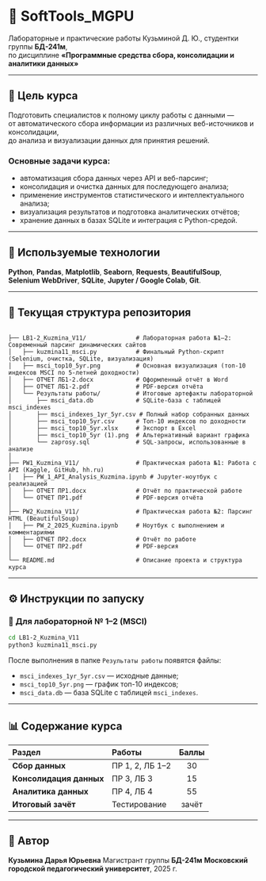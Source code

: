 # 🧩 SoftTools_MGPU  
Лабораторные и практические работы Кузьминой Д. Ю., студентки группы **БД-241м**,  
по дисциплине **«Программные средства сбора, консолидации и аналитики данных»**

---

## 🎯 Цель курса  
Подготовить специалистов к полному циклу работы с данными —  
от автоматического сбора информации из различных веб-источников и консолидации,  
до анализа и визуализации данных для принятия решений.

### Основные задачи курса:
- автоматизация сбора данных через API и веб-парсинг;  
- консолидация и очистка данных для последующего анализа;  
- применение инструментов статистического и интеллектуального анализа;  
- визуализация результатов и подготовка аналитических отчётов;  
- хранение данных в базах SQLite и интеграция с Python-средой.

---

## 🧠 Используемые технологии
**Python**, **Pandas**, **Matplotlib**, **Seaborn**, **Requests**, **BeautifulSoup**,  
**Selenium WebDriver**, **SQLite**, **Jupyter / Google Colab**, **Git**.

---

## 📂 Текущая структура репозитория

```

├── LB1-2_Kuzmina_V11/              # Лабораторная работа №1–2: Современный парсинг динамических сайтов
│   ├── kuzmina11_msci.py           # Финальный Python-скрипт (Selenium, очистка, SQLite, визуализация)
│   ├── msci_top10_5yr.png          # Основная визуализация (топ-10 индексов MSCI по 5-летней доходности)
│   ├── ОТЧЕТ ЛБ1-2.docx            # Оформленный отчёт в Word
│   ├── ОТЧЕТ ЛБ1-2.pdf             # PDF-версия отчёта
│   └── Результаты работы/          # Итоговые артефакты лабораторной
│       ├── msci_data.db            # SQLite-база с таблицей msci_indexes
│       ├── msci_indexes_1yr_5yr.csv # Полный набор собранных данных
│       ├── msci_top10_5yr.csv      # Топ-10 индексов по доходности
│       ├── msci_top10_5yr.xlsx     # Экспорт в Excel
│       ├── msci_top10_5yr (1).png  # Альтернативный вариант графика
│       └── zaprosy.sql             # SQL-запросы, использованные в анализе
│
├── PW1_Kuzmina_V11/                # Практическая работа №1: Работа с API (Kaggle, GitHub, hh.ru)
│   ├── PW_1_API_Analysis_Kuzmina.ipynb # Jupyter-ноутбук с реализацией
│   ├── ОТЧЕТ ПР1.docx              # Отчёт по практической работе
│   └── ОТЧЕТ ПР1.pdf               # PDF-версия отчёта
│
├── PW2_Kuzmina_V11/                # Практическая работа №2: Парсинг HTML (BeautifulSoup)
│   ├── PW_2_2025_Kuzmina.ipynb     # Ноутбук с выполнением и комментариями
│   ├── ОТЧЕТ ПР2.docx              # Отчёт по работе
│   └── ОТЧЕТ ПР2.pdf               # PDF-версия
│
└── README.md                       # Описание проекта и структура курса

````

---

## ⚙️ Инструкции по запуску

### 🔹 Для лабораторной № 1–2 (MSCI)
```bash
cd LB1-2_Kuzmina_V11
python3 kuzmina11_msci.py
````

После выполнения в папке `Результаты работы` появятся файлы:

* `msci_indexes_1yr_5yr.csv` — исходные данные;
* `msci_top10_5yr.png` — график топ-10 индексов;
* `msci_data.db` — база SQLite с таблицей `msci_indexes`.

---

## 📊 Содержание курса

| Раздел                  | Работы          | Баллы |
| :---------------------- | :-------------- | :---: |
| **Сбор данных**         | ПР 1, 2, ЛБ 1–2 |   30  |
| **Консолидация данных** | ПР 3, ЛБ 3      |   15  |
| **Аналитика данных**    | ПР 4, ЛБ 4      |   55  |
| **Итоговый зачёт**      | Тестирование    | зачёт |

---

## 🧾 Автор

**Кузьмина Дарья Юрьевна**
Магистрант группы **БД-241м**
**Московский городской педагогический университет**, 2025 г.
